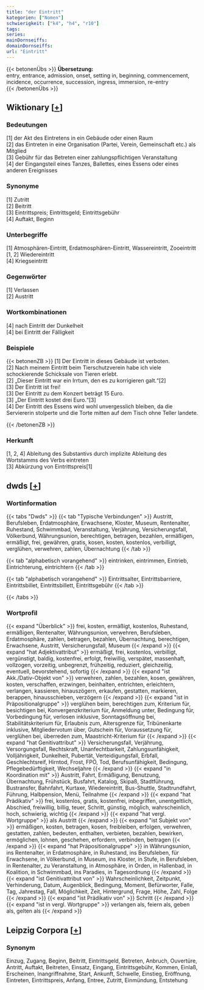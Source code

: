 ```yaml
---
title: "der Eintritt"
kategorien: ["Nomen"]
schwierigkeit: ["k4", "h4", "r10"]
tags:
series:
mainDornseiffs:
domainDornseiffs:
url: "Eintritt"
---
```


{{< betonenÜbs >}}
**Übersetzung:**  
entry, entrance, admission, onset, setting in, beginning, commencement, incidence, occurrence, succession, ingress, immersion, re-entry  
{{< /betonenÜbs >}}

## Wiktionary [[+](https://de.wiktionary.org/wiki/Eintritt)]

### Bedeutungen
[1] der Akt des Eintretens in ein Gebäude oder einen Raum  
[2] das Eintreten in eine Organisation (Partei, Verein, Gemeinschaft etc.) als Mitglied  
[3] Gebühr für das Betreten einer zahlungspflichtigen Veranstaltung  
[4] der Eingangsteil eines Tanzes, Ballettes, eines Essens oder eines anderen Ereignisses  

### Synonyme
[1] Zutritt  
[2] Beitritt  
[3] Eintrittspreis; Eintrittsgeld; Eintrittsgebühr  
[4] Auftakt, Beginn  

### Unterbegriffe
[1] Atmosphären-Eintritt, Erdatmosphären-Eintritt, Wassereintritt, Zooeintritt  
[1, 2] Wiedereintritt  
[4] Kriegseintritt  

### Gegenwörter
[1] Verlassen  
[2] Austritt  

### Wortkombinationen
[4] nach Eintritt der Dunkelheit  
[4] bei Eintritt der Fälligkeit  

### Beispiele
{{< betonenZB >}}
[1] Der Eintritt in dieses Gebäude ist verboten.  
[2] Nach meinem Eintritt beim Tierschutzverein habe ich viele schockierende Schicksale von Tieren erlebt.  
[2] „Dieser Eintritt war ein Irrtum, den es zu korrigieren galt.“[2]  
[3] Der Eintritt ist frei!  
[3] Der Eintritt zu dem Konzert beträgt 15 Euro.  
[3] „Der Eintritt kostet drei Euro.“[3]  
[4] Der Eintritt des Essens wird wohl unvergesslich bleiben, da die Serviererin stolperte und die Torte mitten auf dem Tisch ohne Teller landete.  

{{< /betonenZB >}}
### Herkunft
[1, 2, 4] Ableitung des Substantivs durch implizite Ableitung des Wortstamms des Verbs eintreten  
[3] Abkürzung von Eintrittspreis[1]  



## dwds [[+](https://www.dwds.de/wb/Eintritt)]

### Wortinformation
{{< tabs "Dwds" >}}
{{< tab "Typische Verbindungen" >}}
Austritt, Berufsleben, Erdatmosphäre, Erwachsene, Kloster, Museum, Rentenalter, Ruhestand, Schwimmbad, Veranstaltung, Verjährung, Versicherungsfall, Völkerbund, Währungsunion, berechtigen, betragen, bezahlen, ermäßigen, ermäßigt, frei, gewähren, gratis, kosen, kosten, kostenlos, verbilligt, verglühen, verwehren, zahlen, Übernachtung
{{< /tab >}}

{{< tab "alphabetisch vorangehend" >}}
eintrinken, eintrimmen, Eintrieb, Eintrichterung, eintrichtern
{{< /tab >}}

{{< tab "alphabetisch vorangehend" >}}
Eintrittsalter, Eintrittsbarriere, Eintrittsbillet, Eintrittsbillett, Eintrittsgebühr
{{< /tab >}}

{{< /tabs >}}

### Wortprofil
{{< expand "Überblick" >}} frei, kosten, ermäßigt, kostenlos, Ruhestand, ermäßigen, Rentenalter, Währungsunion, verwehren, Berufsleben, Erdatmosphäre, zahlen, betragen, bezahlen, Übernachtung, berechtigen, Erwachsene, Austritt, Versicherungsfall, Museum {{< /expand >}}
{{< expand "hat Adjektivattribut" >}} ermäßigt, frei, kostenlos, verbilligt, vergünstigt, baldig, kostenfrei, erfolgt, freiwillig, verspätet, massenhaft, vollzogen, vorzeitig, unbegrenzt, frühzeitig, reduziert, gleichzeitig, eventuell, bevorstehend, sofortig {{< /expand >}}
{{< expand "ist Akk./Dativ-Objekt von" >}} verwehren, zahlen, bezahlen, kosen, gewähren, kosten, verschaffen, erzwingen, beinhalten, entrichten, erleichtern, verlangen, kassieren, hinauszögern, erkaufen, gestatten, markieren, berappen, hinausschieben, verzögern {{< /expand >}}
{{< expand "ist in Präpositionalgruppe" >}} verglühen beim, berechtigen zum, Kriterium für, besichtigen bei, Konvergenzkriterium für, Anmeldung unter, Bedingung für, Vorbedingung für, verlosen inklusive, Sonntagsöffnung bei, Stabilitätskriterium für, Erlaubnis zum, Altersgrenze für, Tribünenkarte inklusive, Mitgliedervotum über, Gutschein für, Voraussetzung für, verglühen bei, überreden zum, Maastricht-Kriterium für {{< /expand >}}
{{< expand "hat Genitivattribut" >}} Versicherungsfall, Verjährung, Versorgungsfall, Rechtskraft, Unanfechtbarkeit, Zahlungsunfähigkeit, Volljährigkeit, Dunkelheit, Pubertät, Verteidigungsfall, Erbfall, Geschlechtsreif, Hirntod, Frost, FPÖ, Tod, Berufsunfähigkeit, Bedingung, Pflegebedürftigkeit, Wechseljahre {{< /expand >}}
{{< expand "in Koordination mit" >}} Austritt, Fahrt, Ermäßigung, Benutzung, Übernachtung, Frühstück, Busfahrt, Katalog, Skipaß, Stadtführung, Bustransfer, Bahnfahrt, Kurtaxe, Wiedereintritt, Bus-Shuttle, Stadtrundfahrt, Führung, Halbpension, Menü, Teilnahme {{< /expand >}}
{{< expand "hat Prädikativ" >}} frei, kostenlos, gratis, kostenfrei, inbegriffen, unentgeltlich, Abschied, freiwillig, billig, teuer, Schritt, günstig, möglich, wahrscheinlich, hoch, schwierig, wichtig {{< /expand >}}
{{< expand "hat vergl. Wortgruppe" >}} als Austritt {{< /expand >}}
{{< expand "ist Subjekt von" >}} ermäßigen, kosten, betragen, kosen, freibleiben, erfolgen, verwehren, gestatten, zahlen, bedeuten, enthalten, verbieten, bezahlen, bewirken, ermöglichen, lohnen, geschehen, erfordern, verbinden, beitragen {{< /expand >}}
{{< expand "hat Präpositionalgruppe" >}} in Währungsunion, ins Rentenalter, in Erdatmosphäre, in Ruhestand, ins Berufsleben, für Erwachsene, in Völkerbund, in Museum, ins Kloster, in Stufe, in Berufsleben, in Rentenalter, zu Veranstaltung, in Atmosphäre, in Orden, in Hallenbad, in Koalition, in Schwimmbad, ins Paradies, in Tagesordnung {{< /expand >}}
{{< expand "ist Genitivattribut von" >}} Wahrscheinlichkeit, Zeitpunkt, Verhinderung, Datum, Augenblick, Bedingung, Moment, Befürworter, Falle, Tag, Jahrestag, Fall, Möglichkeit, Zeit, Hintergrund, Frage, Höhe, Zahl, Folge {{< /expand >}}
{{< expand "ist Prädikativ von" >}} Schritt {{< /expand >}}
{{< expand "ist in vergl. Wortgruppe" >}} verlangen als, feiern als, geben als, gelten als {{< /expand >}}

## Leipzig Corpora [[+](https://corpora.uni-leipzig.de/en/res?word=Eintritt&corpusId=deu_newscrawl-public_2018)]


### Synonym
Einzug, Zugang, Beginn, Beitritt, Eintrittsgeld, Betreten, Anbruch, Ouvertüre, Antritt, Auftakt, Beitreten, Einsatz, Eingang, Eintrittsgebühr, Kommen, Einlaß, Erscheinen, Inangriffnahme, Start, Ankunft, Schwelle, Einstieg, Eröffnung, Eintreten, Eintrittspreis, Anfang, Entree, Zutritt, Einmündung, Entstehung

